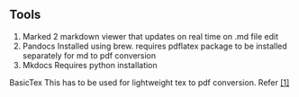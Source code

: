 ## Tools

1.  Marked 2
markdown viewer that updates on real time on .md file edit
2.  Pandocs
Installed using brew. requires pdflatex package to be installed separately for md to pdf conversion
3.  Mkdocs
Requires python installation


BasicTex
This has to be used for lightweight tex to pdf conversion. Refer [[1]][ext1]

[ext1]: https://pandoc.org/installing.html

